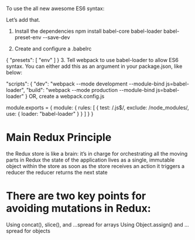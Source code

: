 To use the all new awesome ES6 syntax:

Let’s add that.

1. Install the dependencies
npm install babel-core babel-loader babel-preset-env --save-dev

2. Create and configure a .babelrc

{
    "presets": [
        "env"
    ]
}
3. Tell webpack to use babel-loader to allow ES6 syntax. You can either add this as an argument in your package.json, like below:

"scripts": {
    "dev": "webpack --mode development --module-bind js=babel-loader",
    "build": "webpack --mode production --module-bind js=babel-loader"
}
OR, create a webpack.config.js

module.exports = {
  module: {
    rules: [
      {
        test: /\.js$/,
        exclude: /node_modules/,
        use: {
          loader: "babel-loader"
        }
      }
    ]
  }
}


Main Redux Principle
======================
the Redux store is like a brain: it’s in charge for orchestrating all the moving parts in Redux
the state of the application lives as a single, immutable object within the store
as soon as the store receives an action it triggers a reducer
the reducer returns the next state


There are two key points for avoiding mutations in Redux:
============================
Using concat(), slice(), and …spread for arrays
Using Object.assign() and …spread for objects
